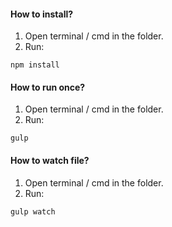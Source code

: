 #### How to install?

1. Open terminal / cmd in the folder.
2. Run:
```
npm install
```

#### How to run once?

1. Open terminal / cmd in the folder.
2. Run:
```
gulp
```

#### How to watch file?

1. Open terminal / cmd in the folder.
2. Run:
```
gulp watch
```
